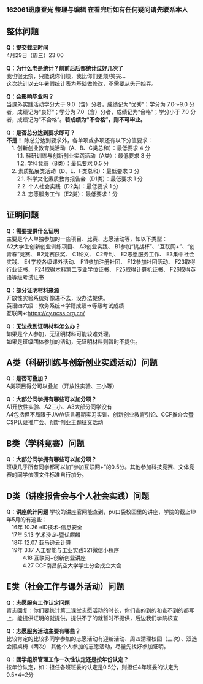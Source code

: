 ### 162061班康登光 整理与编辑   在看完后如有任何疑问请先联系本人
## 整体问题
**Q：提交截至时间**  
4月29日（周三）23:00  

**Q：为什么老是统计？前前后后都统计过好几次了**  
我也很无奈，只能说你们烦，我比你们更烦/笑哭...  
这次统计以去年暑假统计表为基础做修改，不需要从头开始弄。  

**Q：会影响毕业吗？**  
当课外实践活动学分大于 9.0（含）分者，成绩记为“优秀”；学分为 7.0～9.0 分者，成绩记为“良好”；学分为 7.0（含）分者，成绩记为“合格”；学分小于 7.0 分者，成绩记为“不合格”。**若成绩为“不合格”，则不可毕业。**  

**Q：是否总分达到要求即可？**  
**不是！** 除总分达到要求外，各单项或多项还有以下分值要求：  
&emsp;1. 创新创业教育类活动（A、B、C类总和）：最低要求 4 分  
&emsp;&emsp;1.1. 科研训练与创新创业实践活动（A类）：最低要求 3 分  
&emsp;&emsp;1.2. 学科竞赛（B类）：最低要求 0.5 分  
&emsp;2. 素质拓展类活动（D、E、F类总和）：最低要求 3 分  
&emsp;&emsp;2.1. 科学文化素质教育报告会（D1类）：最低要求 1 分  
&emsp;&emsp;2.2. 个人社会实践（D2类）：最低要求 1 分  
&emsp;&emsp;2.3. 志愿服务工作（E2类）：最低要求 1 分  


## 证明问题
**Q：需要提供什么证明**  
主要是个人单独参加的一些项目、比赛、志愿活动等，如以下类型：  
A2大学生创新创业训练项目、
A3创业实践、
B1参加“挑战杯”、“互联网+”、“创青春”竞赛、
B2竞赛获奖、
C1论文、
C2专利、
E2志愿服务工作、
E3集中社会实践、
E4学校各级课外活动、
F11参加注册社团、
F12参加社团活动、
F23取得行业证书、
F24取得本科第二专业学位证书、
F25取得计算机证书、
F26取得英语等级考试证书  

**Q：部分证明材料来源**  
开放性实验系统好像进不去，没办法提供。  
英语四六级：教务系统->学籍成绩->等级考试成绩  
互联网+:https://cy.ncss.org.cn/  

**Q：无法找到证明材料怎么办？**  
如果是个人参加，无证明材料可能较难处理。    
如果是班级团体参加的活动，无证明材料则暂时不提供。  
  
  
## A类（科研训练与创新创业实践活动）问题
**Q：是否可叠加？**  
A类项目得分可以叠加（开放性实验、三小等） 

**Q：大部分同学拥有哪些可以加分项？**  
A1开放性实验、A2三小、A3大部分同学没有  
A4包括但不局限于JAVA语言暑期实习实训、创新创业教育引论、CCF推介会暨CSP认证推广会、创新创业主题征文活动 
  
  
## B类（学科竞赛）问题
**Q：大部分同学拥有哪些可以加分项？**  
班级几乎所有同学都可以加“参加互联网+”的0.5分。其他参加科技竞赛、文体竞赛的同学依照文件标准自行加分。 
  
  
## D类（讲座报告会与个人社会实践）问题
**Q：讲座统计问题**
学校的讲座官网能查到，pu口袋校园里的讲座，学院的截止19年5月的有这些：  
&emsp;16年 10.26 elD技术-信息安全  
&emsp;17年 5.13  学术沙龙-暨优麒麟  
&emsp;18年 12.07 亚马逊云计算  
&emsp;19年 3.17  人工智能与工业实践321微信小程序  
&emsp;&emsp;&emsp;4.18  互联网+创新创业讲座  
&emsp;&emsp;&emsp;4.27  CCF南昌航空大学学生分会成立大会  
  
## E类（社会工作与课外活动）问题  
**Q：志愿服务工作认定问题**  
青志回复：你们要统计第二课堂志愿活动的时长，你们查的到的和查不到的都写上，能提供证明的就提供，提供不了的就暂时不提供，后边我们学院核查 

**Q：志愿服务活动主要有哪些？**  
比较肯定的比较多同学参加的志愿活动有迎新活动、周四清理校园（三次）、双选会搬桌椅（两次） 
其他个人参加的志愿活动，尽量先找好参加证明。  

**Q：团学组织管理工作一次性认定还是按年份认定？**  
按年份认定，如：担任各班班委的认定是0.5分，则担任4年班委的认定为0.5*4=2分   
